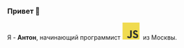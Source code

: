 ### Привет 👋

Я - **Антон**, начинающий программист   <img src="https://github.com/devicons/devicon/blob/master/icons/javascript/javascript-original.svg" title="JavaScript" alt="JavaScript" width="40" height="40"/>&nbsp; из Москвы. 

